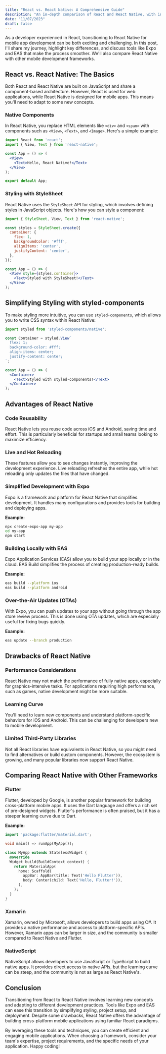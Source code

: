 ```yaml
---
title: "React vs. React Native: A Comprehensive Guide"
description: "An in-depth comparison of React and React Native, with insights on using Expo, EAS, over-the-air updates, and comparisons with other mobile development frameworks."
date: "11/07/2023"
draft: false
---
```


As a developer experienced in React, transitioning to React Native for mobile app development can be both exciting and challenging. In this post, I'll share my journey, highlight key differences, and discuss tools like Expo and EAS that make the process smoother. We'll also compare React Native with other mobile development frameworks.

## React vs. React Native: The Basics

Both React and React Native are built on JavaScript and share a component-based architecture. However, React is used for web applications, while React Native is designed for mobile apps. This means you'll need to adapt to some new concepts.

### Native Components

In React Native, you replace HTML elements like `<div>` and `<span>` with components such as `<View>`, `<Text>`, and `<Image>`. Here's a simple example:

```jsx
import React from 'react';
import { View, Text } from 'react-native';

const App = () => (
  <View>
    <Text>Hello, React Native!</Text>
  </View>
);

export default App;
```

### Styling with StyleSheet

React Native uses the `StyleSheet` API for styling, which involves defining styles in JavaScript objects. Here's how you can style a component:

```jsx
import { StyleSheet, View, Text } from 'react-native';

const styles = StyleSheet.create({
  container: {
    flex: 1,
    backgroundColor: '#fff',
    alignItems: 'center',
    justifyContent: 'center',
  },
});

const App = () => (
  <View style={styles.container}>
    <Text>Styled with StyleSheet!</Text>
  </View>
);
```

## Simplifying Styling with styled-components

To make styling more intuitive, you can use `styled-components`, which allows you to write CSS syntax within React Native:

```jsx
import styled from 'styled-components/native';

const Container = styled.View`
  flex: 1;
  background-color: #fff;
  align-items: center;
  justify-content: center;
`;

const App = () => (
  <Container>
    <Text>Styled with styled-components!</Text>
  </Container>
);
```

## Advantages of React Native

### Code Reusability

React Native lets you reuse code across iOS and Android, saving time and effort. This is particularly beneficial for startups and small teams looking to maximize efficiency.

### Live and Hot Reloading

These features allow you to see changes instantly, improving the development experience. Live reloading refreshes the entire app, while hot reloading only updates the files that have changed.

### Simplified Development with Expo

Expo is a framework and platform for React Native that simplifies development. It handles many configurations and provides tools for building and deploying apps.

**Example:**

```bash
npx create-expo-app my-app
cd my-app
npm start
```

### Building Locally with EAS

Expo Application Services (EAS) allow you to build your app locally or in the cloud. EAS Build simplifies the process of creating production-ready builds.

**Example:**

```bash
eas build --platform ios
eas build --platform android
```

### Over-the-Air Updates (OTAs)

With Expo, you can push updates to your app without going through the app store review process. This is done using OTA updates, which are especially useful for fixing bugs quickly.

**Example:**

```bash
eas update --branch production
```

## Drawbacks of React Native

### Performance Considerations

React Native may not match the performance of fully native apps, especially for graphics-intensive tasks. For applications requiring high performance, such as games, native development might be more suitable.

### Learning Curve

You'll need to learn new components and understand platform-specific behaviors for iOS and Android. This can be challenging for developers new to mobile development.

### Limited Third-Party Libraries

Not all React libraries have equivalents in React Native, so you might need to find alternatives or build custom components. However, the ecosystem is growing, and many popular libraries now support React Native.

## Comparing React Native with Other Frameworks

### Flutter

Flutter, developed by Google, is another popular framework for building cross-platform mobile apps. It uses the Dart language and offers a rich set of pre-designed widgets. Flutter's performance is often praised, but it has a steeper learning curve due to Dart.

**Example:**

```dart
import 'package:flutter/material.dart';

void main() => runApp(MyApp());

class MyApp extends StatelessWidget {
  @override
  Widget build(BuildContext context) {
    return MaterialApp(
      home: Scaffold(
        appBar: AppBar(title: Text('Hello Flutter')),
        body: Center(child: Text('Hello, Flutter!')),
      ),
    );
  }
}
```

### Xamarin

Xamarin, owned by Microsoft, allows developers to build apps using C#. It provides a native performance and access to platform-specific APIs. However, Xamarin apps can be larger in size, and the community is smaller compared to React Native and Flutter.

### NativeScript

NativeScript allows developers to use JavaScript or TypeScript to build native apps. It provides direct access to native APIs, but the learning curve can be steep, and the community is not as large as React Native's.

## Conclusion

Transitioning from React to React Native involves learning new concepts and adapting to different development practices. Tools like Expo and EAS can ease this transition by simplifying styling, project setup, and deployment. Despite some drawbacks, React Native offers the advantage of building cross-platform mobile applications using familiar React paradigms.

By leveraging these tools and techniques, you can create efficient and engaging mobile applications. When choosing a framework, consider your team's expertise, project requirements, and the specific needs of your application. Happy coding!